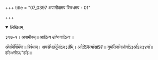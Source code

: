 +++
title = "07_0397 अपामीवामप स्त्रिधमप - 01"

+++
<details open><summary>लिखितम्</summary>

३९७-१। अपामीवम्॥ आदित्य उष्णिगादित्यः॥

अ꣤पा꣯मी꣥꣯वा꣯म꣤पा॥ स्रि꣡धाम्। अपसे꣯धत꣢दु꣡र्माऽ२३ती꣢म्। आ꣡दीऽ᳒२᳒त्या꣡साऽ᳒२ः᳒॥ युयो꣡꣯तना꣯नओवा꣢ऽ३ओ꣡ऽ२३४वा꣥॥ हा꣤ऽ५सोऽ६"हा꣥इ॥
</details>